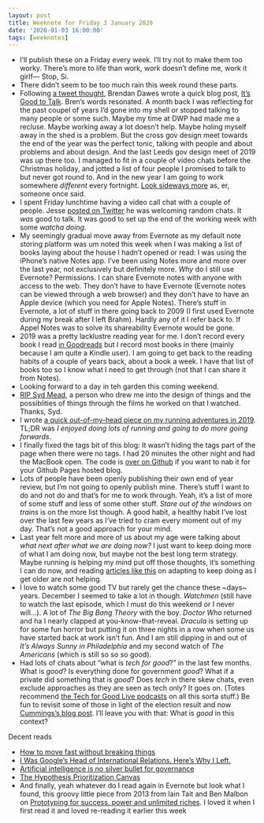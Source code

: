 ```yaml
---
layout: post
title: Weeknote for Friday 3 January 2020
date: '2020-01-03 16:00:00'
tags: [weeknotes]
---
```

* I’ll publish these on a Friday every week. I’ll try not to make them too worky. There’s more to life than work, work doesn’t define me, work it girlf— Stop, Si.
* There didn’t seem to be too much rain this week round these parts.
* Following [a tweet thought](https://twitter.com/brendandawes/status/1213062578131341312), Brendan Dawes wrote a quick blog post, [It’s Good to Talk](http://brendandawes.com/blog/its-good-to-talk). Bren’s words resonated. A month back I was reflecting for the past coupel of years I’d gone into my shell or stopped talking to many people or some such. Maybe my time at DWP had made me a recluse. Maybe working away a lot doesn’t help. Maybe holing myself away in the shed is a problem. But the cross gov design meet towards the end of the year was the perfect tonic, talking with people and about problems and about design. And the last Leeds gov design meet of 2019 was up there too. I managed to fit in a couple of video chats before the Christmas holiday, and jotted a list of four people I promised to talk to but never got round to. And in the new year I am going to work somewhere _different_ every fortnight. [Look sideways more](https://www.ermlikeyeah.com/look-sideways-more/) as, er, someone once said.
* I spent Friday lunchtime having a video call chat with a couple of people. Jesse [posted on Twitter](https://twitter.com/jesseyuen/status/1213055861410684928) he was welcoming random chats. It _was_ good to talk. It was good to set up the end of the working week with some _watcha doing_.
* My seemingly gradual move away from Evernote as my default note storing platform was um noted this week when I was making a list of books laying about the house I hadn’t opened or read: I was using the iPhone’s native Notes app. I’ve been using Notes more and more over the last year, not exclusively but definitely more. _Why_ do I still use Evernote? Permissions. I can share Evernote notes with anyone with access to the web. They don’t have to have Evernote (Evernote notes can be viewed through a web browser) and they don’t have to have an Apple device (which you need for Apple Notes). There’s stuff in Evernote, a lot of stuff in there going back to 2009 (I first used Evernote during my break after I left Brahm). Hardly any of it I refer back to. If Appel Notes was to solve its shareability Evernote would be gone.
* 2019 was a pretty lacklustre reading year for me. I don’t record every book I read [in Goodreads](https://www.goodreads.com/user/show/4156043-si-wilson) but I record most books in there (mainly because I am quite a Kindle user). I am going to get back to the reading habits of a couple of years back, about a book a week. I have that list of books too so I know what I need to get through (not that I can share it from Notes).
* Looking forward to a day in teh garden this coming weekend.
* [RIP Syd Mead](https://www.bbc.co.uk/news/entertainment-arts-50955699), a person who drew me into the design of things and the possiblities of things through the films he worked on that I watched. Thanks, Syd.
* I wrote [a quick out-of-my-head piece on my running adventures in 2019](https://www.ermlikeyeah.com/2019-running/). TL;DR was _I enjoyed doing lots of running and going to do more going forwards_.
* I finally fixed the tags bit of this blog: It wasn’t hiding the tags part of the page when there were no tags. I had 20 minutes the other night and had the MacBook open. The code is [over on Github](https://github.com/ermlikeyeah/ermlikeyeah.github.io/blob/master/_layouts/post.html) if you want to nab it for your Github Pages hosted blog.
* Lots of people have been openly publishing their own end of year review, but I’m not going to openly publish mine. There’s stuff I want to do and not do and that’s for me to work through. Yeah, it’s a list of more of some stuff and less of some other stuff. _Stare out of the windows on trains_ is on the more list though. A good habit, a healthy habit I’ve lost over the last few years as I’ve tried to cram every moment out of my day. That’s not a good approach for your mind.
* Last year felt more and more of us about my age were talking about _what next after what we are doing now?_ I just want to keep doing more of what I am doing now, but maybe not the best long term strategy. Maybe running is helping my mind put off those thoughts, it’s something I can do now, and reading [articles like this](https://www.nytimes.com/2018/11/02/sports/how-to-run-a-faster-marathon.html) on adapting to keep doing as I get older are not helping.
* I love to watch some good TV but rarely get the chance these ~days~ years. December I seemed to take a lot in though. _Watchmen_ (still have to watch the last episode, which I must do this weekend or I never will…). A lot of _The Big Bang Theory_ with the boy. _Doctor Who_ returned and ha I nearly clapped at you-know-that-reveal. _Dracula_ is setting up for some fun horror but putting it on three nights in a row when some us have started back at work isn’t fun. And I am still dipping in and out of _It’s Always Sunny in Philadelphia_ and my second watch of _The Americans_ (which is still so so so good).
* Had lots of chats about “what is _tech for good_?” in the last few months. What is _good_? Is everything done for government _good_? What if a private did something that is _good_? Does _tech_ in there skew chats, even exclude approaches as they are seen as tech only? It goes on. (Totes recommend [the Tech for Good Live podcasts](https://www.techforgood.live/podcasts) on all this sorta stuff.) Be fun to revisit some of those in light of the election result and now [Cummings’s blog post](https://dominiccummings.com/2020/01/02/two-hands-are-a-lot-were-hiring-data-scientists-project-managers-policy-experts-assorted-weirdos/). I’ll leave you with that: What is _good_ in this context?

Decent reads
* [How to move fast without breaking things](https://clearleft.com/posts/how-to-move-fast-without-breaking-things)
* [I Was Google’s Head of International Relations. Here’s Why I Left.](https://medium.com/@rossformaine/i-was-googles-head-of-international-relations-here-s-why-i-left-49313d23065)
* [Artificial intelligence is no silver bullet for governance](https://www.ft.com/content/817cd3d6-b921-11e9-8a88-aa6628ac896c?shareType=nongift)
* [The Hypothesis Prioritization Canvas](https://jeffgothelf.com/blog/the-hypothesis-prioritization-canvas/)
* And finally, yeah whatever do I read again in Evernote but look what I found, this groovy little piece from 2013 from Iain Tait and Ben Malbon on [Prototyping for success, power and unlimited riches](https://www.thinkwithgoogle.com/intl/en-gb/marketing-resources/omnichannel/prototyping-for-success/). I loved it when I first read it and loved re-reading it earlier this week
